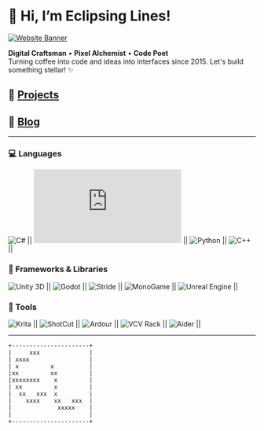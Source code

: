 # 👋 Hi, I’m Eclipsing Lines!

[![Website Banner](https://eclipsinglines.github.io/assets/images/banner.png)](https://eclipsinglines.github.io)

**Digital Craftsman** • **Pixel Alchemist** • **Code Poet**  
Turning coffee into code and ideas into interfaces since 2015. Let's build something stellar! ✨

## 🚀 [Projects](https://eclipsinglines.github.io/projects/)

## 📝 [Blog](https://eclipsinglines.github.io/blog/)

---

### 💻 Languages
![C#](https://learn.microsoft.com/en-us/dotnet/csharp/) || 
![GDScript](https://docs.godotengine.org/en/stable/tutorials/scripting/gdscript/gdscript_basics.html) || 
![Python](https://www.python.org/) || 
![C++](https://learn.microsoft.com/en-us/cpp/cpp/?view=msvc-170) ||

### 🧩 Frameworks & Libraries
![Unity 3D](https://unity.com/) || 
![Godot](https://godotengine.org/) || 
![Stride](https://www.stride3d.net/) || 
![MonoGame](https://monogame.net/) || 
![Unreal Engine](https://www.unrealengine.com/en-US) ||

### 🎨 Tools
![Krita](https://krita.org/en/) || 
![ShotCut](https://shotcut.org/) || 
![Ardour](https://ardour.org/) || 
![VCV Rack](https://vcvrack.com/) || 
![Aider](https://aider.chat/) || 

---
```ASCII
+----------------------+
|     xxx              |
| xxxx                 |
| x         x          |
|xx         xx         |
|xxxxxxxx    x         |
| xx         x         |
|  xx   xxx  x         |
|    xxxx    xx   xxx  |
|             xxxxx    |
|                      |
+----------------------+
```

